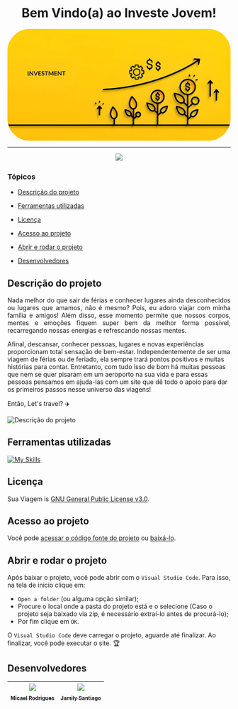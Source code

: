 <h1 align="center">
  Bem Vindo(a) ao Investe Jovem!
</h1>

<img align="center" alt="Banner" style="border-radius:50px;" src="Investir.jpg">

<hr>

<p align="center">
   <img src="http://img.shields.io/static/v1?label=STATUS&message=EM%20DESENVOLVIMENTO&color=RED&style=for-the-badge" />
</p>

### Tópicos 

- [Descrição do projeto](#descrição-do-projeto)

- [Ferramentas utilizadas](#ferramentas-utilizadas)

- [Licença](#licença)

- [Acesso ao projeto](#acesso-ao-projeto)

- [Abrir e rodar o projeto](#abrir-e-rodar-o-projeto)

- [Desenvolvedores](#desenvolvedores)

## Descrição do projeto 

<p align="justify">
Nada melhor do que sair de férias e conhecer lugares ainda desconhecidos ou lugares que amamos, não é mesmo? Pois, eu adoro viajar com minha família e amigos! Além disso, esse momento permite que nossos corpos, mentes e emoções fiquem super bem da melhor forma possível, recarregando nossas energias e refrescando nossas mentes.

Afinal, descansar, conhecer pessoas, lugares e novas experiências proporcionam total sensação de bem-estar. Independentemente de ser uma viagem de férias ou de feriado, ela sempre trará pontos positivos e muitas histórias para contar. Entretanto, com tudo isso de bom há muitas pessoas que nem se quer pisaram em um aeroporto na sua vida e para essas pessoas pensamos em ajuda-las com um site que dê todo o apoio para dar os primeiros passos nesse universo das viagens!

Então, Let's travel? ✈️

![Descrição do projeto](https://carregandomalinhas.com.br/wp-content/uploads/2019/09/banner_full_arroundtheword.jpg)
</p>


###

## Ferramentas utilizadas

[![My Skills](https://skills.thijs.gg/icons?i=html,css,js,vscode)](https://skills.thijs.gg)

###

## Licença

Sua Viagem is [GNU General Public License v3.0](./LICENSE).

## Acesso ao projeto

Você pode [acessar o código fonte do projeto](https://github.com/micael-rodrigues/SuaViagemProject) ou [baixá-lo](https://github.com/micael-rodrigues/SuaViagemProject/archive/refs/heads/main.zip).


## Abrir e rodar o projeto

Após baixar o projeto, você pode abrir com o `Visual Studio Code`. Para isso, na tela de inicio clique em:

- `Open a folder` (ou alguma opção similar);
- Procure o local onde a pasta do projeto está e o selecione (Caso o projeto seja baixado via zip, é necessário extraí-lo antes de procurá-lo);
- Por fim clique em `OK`.

O `Visual Studio Code` deve carregar o projeto, aguarde até finalizar. Ao finalizar, você pode executar o site. 🏆 

## Desenvolvedores
| [<img src="https://avatars.githubusercontent.com/u/114267498?v=4" width=115><br><sub>Micael Rodrigues</sub>](https://github.com/micael-rodrigues) |  [<img src="https://avatars.githubusercontent.com/u/81538817?v=4" width=115><br><sub>Jamily Santiago</sub>](https://github.com/jamilysantiago) 
|:---: | :---: |


